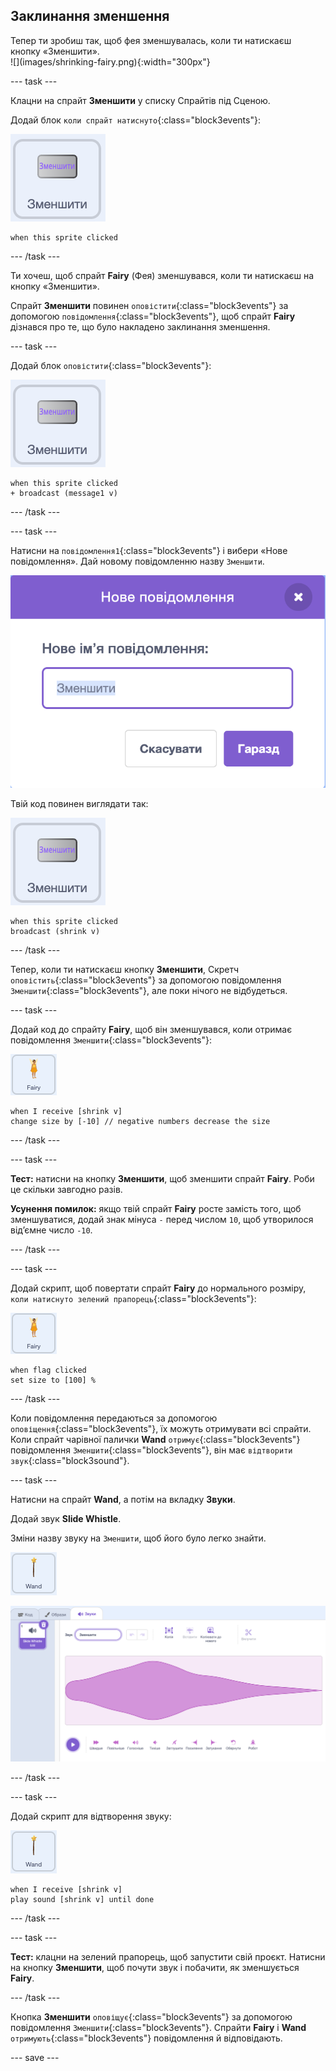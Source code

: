 ## Заклинання зменшення

<div style="display: flex; flex-wrap: wrap">
<div style="flex-basis: 200px; flex-grow: 1; margin-right: 15px;">
Тепер ти зробиш так, щоб фея зменшувалась, коли ти натискаєш кнопку «Зменшити».
</div>
<div>
![](images/shrinking-fairy.png){:width="300px"}
</div>
</div>

--- task ---

Клацни на спрайт **Зменшити** у списку Спрайтів під Сценою.

Додай блок `коли спрайт натиснуто`{:class="block3events"}:

![](images/shrink-icon.png)

```blocks3
when this sprite clicked
```

--- /task ---

Ти хочеш, щоб спрайт **Fairy** (Фея) зменшувався, коли ти натискаєш на кнопку «Зменшити».

Спрайт **Зменшити** повинен `оповістити`{:class="block3events"} за допомогою `повідомлення`{:class="block3events"}, щоб спрайт **Fairy** дізнався про те, що було накладено заклинання зменшення.

--- task ---

Додай блок `оповістити`{:class="block3events"}:

![](images/shrink-icon.png)

```blocks3
when this sprite clicked
+ broadcast (message1 v)
```

--- /task ---

--- task ---

Натисни на `повідомлення1`{:class="block3events"} і вибери «Нове повідомлення». Дай новому повідомленню назву `Зменшити`.

![Діалогове вікно нового повідомлення з введеним словом «Зменшити».](images/new-message.png)

Твій код повинен виглядати так:

![](images/shrink-icon.png)

```blocks3
when this sprite clicked
broadcast (shrink v)
```

--- /task ---

Тепер, коли ти натискаєш кнопку **Зменшити**, Скретч `оповістить`{:class="block3events"} за допомогою повідомлення `Зменшити`{:class="block3events"}, але поки нічого не відбудеться.

--- task ---

Додай код до спрайту **Fairy**, щоб він зменшувався, коли отримає повідомлення `Зменшити`{:class="block3events"}:

![](images/fairy-icon.png)

```blocks3
when I receive [shrink v]
change size by [-10] // negative numbers decrease the size
```

--- /task ---

--- task ---

**Тест:** натисни на кнопку **Зменшити**, щоб зменшити спрайт **Fairy**. Роби це скільки завгодно разів.

**Усунення помилок:** якщо твій спрайт **Fairy** росте замість того, щоб зменшуватися, додай знак мінуса `-` перед числом `10`, щоб утворилося відʼємне число `-10`.

--- /task ---

--- task ---

Додай скрипт, щоб повертати спрайт **Fairy** до нормального розміру, `коли натиснуто зелений прапорець`{:class="block3events"}:

![](images/fairy-icon.png)

```blocks3
when flag clicked
set size to [100] %
```

--- /task ---

Коли повідомлення передаються за допомогою `оповіщення`{:class="block3events"}, їх можуть отримувати всі спрайти. Коли спрайт чарівної палички **Wand** `отримує`{:class="block3events"} повідомлення `Зменшити`{:class="block3events"}, він має `відтворити звук`{:class="block3sound"}.

--- task ---

Натисни на спрайт **Wand**, а потім на вкладку **Звуки**.

Додай звук **Slide Whistle**.

Зміни назву звуку на `Зменшити`, щоб його було легко знайти.

![](images/wand-sprite-icon.png)

![Вкладка «Звуки» з доданим звуком Slide Whistle, перейменованим на «Зменшити» у властивості «Звук».](images/slide-whistle.png)

--- /task ---

--- task ---

Додай скрипт для відтворення звуку:

![](images/wand-sprite-icon.png)

```blocks3
when I receive [shrink v]
play sound [shrink v] until done

```

--- /task ---

--- task ---

**Тест:** клацни на зелений прапорець, щоб запустити свій проєкт. Натисни на кнопку **Зменшити**, щоб почути звук і побачити, як зменшується **Fairy**.

--- /task ---

Кнопка **Зменшити** `оповіщує`{:class="block3events"} за допомогою повідомлення `Зменшити`{:class="block3events"}. Спрайти **Fairy** і **Wand** `отримують`{:class="block3events"} повідомлення й відповідають.

--- save ---
